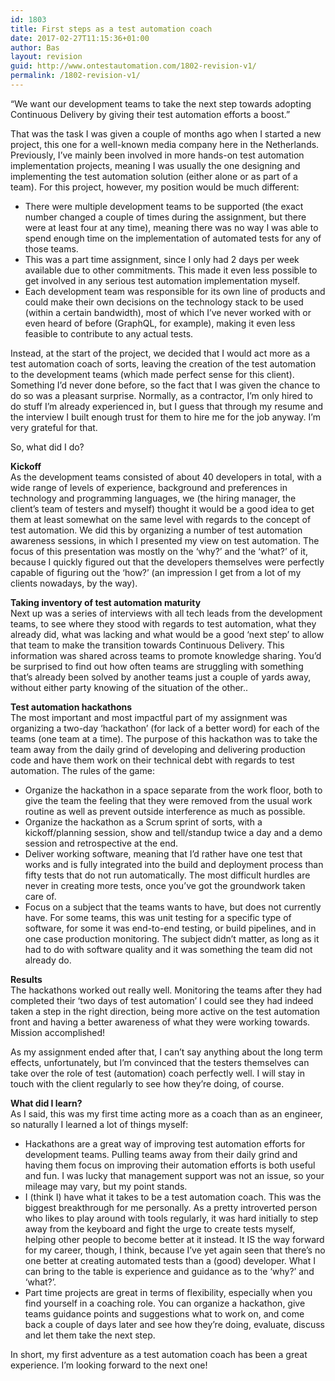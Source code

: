 ```yaml
---
id: 1803
title: First steps as a test automation coach
date: 2017-02-27T11:15:36+01:00
author: Bas
layout: revision
guid: http://www.ontestautomation.com/1802-revision-v1/
permalink: /1802-revision-v1/
---
```

&#8220;We want our development teams to take the next step towards adopting Continuous Delivery by giving their test automation efforts a boost.&#8221;

That was the task I was given a couple of months ago when I started a new project, this one for a well-known media company here in the Netherlands. Previously, I&#8217;ve mainly been involved in more hands-on test automation implementation projects, meaning I was usually the one designing and implementing the test automation solution (either alone or as part of a team). For this project, however, my position would be much different:

  * There were multiple development teams to be supported (the exact number changed a couple of times during the assignment, but there were at least four at any time), meaning there was no way I was able to spend enough time on the implementation of automated tests for any of those teams.
  * This was a part time assignment, since I only had 2 days per week available due to other commitments. This made it even less possible to get involved in any serious test automation implementation myself.
  * Each development team was responsible for its own line of products and could make their own decisions on the technology stack to be used (within a certain bandwidth), most of which I&#8217;ve never worked with or even heard of before (GraphQL, for example), making it even less feasible to contribute to any actual tests.

Instead, at the start of the project, we decided that I would act more as a test automation coach of sorts, leaving the creation of the test automation to the development teams (which made perfect sense for this client). Something I&#8217;d never done before, so the fact that I was given the chance to do so was a pleasant surprise. Normally, as a contractor, I&#8217;m only hired to do stuff I&#8217;m already experienced in, but I guess that through my resume and the interview I built enough trust for them to hire me for the job anyway. I&#8217;m very grateful for that.

So, what did I do?

**Kickoff**  
As the development teams consisted of about 40 developers in total, with a wide range of levels of experience, background and preferences in technology and programming languages, we (the hiring manager, the client&#8217;s team of testers and myself) thought it would be a good idea to get them at least somewhat on the same level with regards to the concept of test automation. We did this by organizing a number of test automation awareness sessions, in which I presented my view on test automation. The focus of this presentation was mostly on the &#8216;why?&#8217; and the &#8216;what?&#8217; of it, because I quickly figured out that the developers themselves were perfectly capable of figuring out the &#8216;how?&#8217; (an impression I get from a lot of my clients nowadays, by the way).

**Taking inventory of test automation maturity**  
Next up was a series of interviews with all tech leads from the development teams, to see where they stood with regards to test automation, what they already did, what was lacking and what would be a good &#8216;next step&#8217; to allow that team to make the transition towards Continuous Delivery. This information was shared across teams to promote knowledge sharing. You&#8217;d be surprised to find out how often teams are struggling with something that&#8217;s already been solved by another teams just a couple of yards away, without either party knowing of the situation of the other..

**Test automation hackathons**  
The most important and most impactful part of my assignment was organizing a two-day &#8216;hackathon&#8217; (for lack of a better word) for each of the teams (one team at a time). The purpose of this hackathon was to take the team away from the daily grind of developing and delivering production code and have them work on their technical debt with regards to test automation. The rules of the game:

  * Organize the hackathon in a space separate from the work floor, both to give the team the feeling that they were removed from the usual work routine as well as prevent outside interference as much as possible.
  * Organize the hackathon as a Scrum sprint of sorts, with a kickoff/planning session, show and tell/standup twice a day and a demo session and retrospective at the end.
  * Deliver working software, meaning that I&#8217;d rather have one test that works and is fully integrated into the build and deployment process than fifty tests that do not run automatically. The most difficult hurdles are never in creating more tests, once you&#8217;ve got the groundwork taken care of.
  * Focus on a subject that the teams wants to have, but does not currently have. For some teams, this was unit testing for a specific type of software, for some it was end-to-end testing, or build pipelines, and in one case production monitoring. The subject didn&#8217;t matter, as long as it had to do with software quality and it was something the team did not already do.

**Results**  
The hackathons worked out really well. Monitoring the teams after they had completed their &#8216;two days of test automation&#8217; I could see they had indeed taken a step in the right direction, being more active on the test automation front and having a better awareness of what they were working towards. Mission accomplished!

As my assignment ended after that, I can&#8217;t say anything about the long term effects, unfortunately, but I&#8217;m convinced that the testers themselves can take over the role of test (automation) coach perfectly well. I will stay in touch with the client regularly to see how they&#8217;re doing, of course.

**What did I learn?**  
As I said, this was my first time acting more as a coach than as an engineer, so naturally I learned a lot of things myself:

  * Hackathons are a great way of improving test automation efforts for development teams. Pulling teams away from their daily grind and having them focus on improving their automation efforts is both useful and fun. I was lucky that management support was not an issue, so your mileage may vary, but my point stands.
  * I (think I) have what it takes to be a test automation coach. This was the biggest breakthrough for me personally. As a pretty introverted person who likes to play around with tools regularly, it was hard initially to step away from the keyboard and fight the urge to create tests myself, helping other people to become better at it instead. It IS the way forward for my career, though, I think, because I&#8217;ve yet again seen that there&#8217;s no one better at creating automated tests than a (good) developer. What I can bring to the table is experience and guidance as to the &#8216;why?&#8217; and &#8216;what?&#8217;.
  * Part time projects are great in terms of flexibility, especially when you find yourself in a coaching role. You can organize a hackathon, give teams guidance points and suggestions what to work on, and come back a couple of days later and see how they&#8217;re doing, evaluate, discuss and let them take the next step.

In short, my first adventure as a test automation coach has been a great experience. I&#8217;m looking forward to the next one!